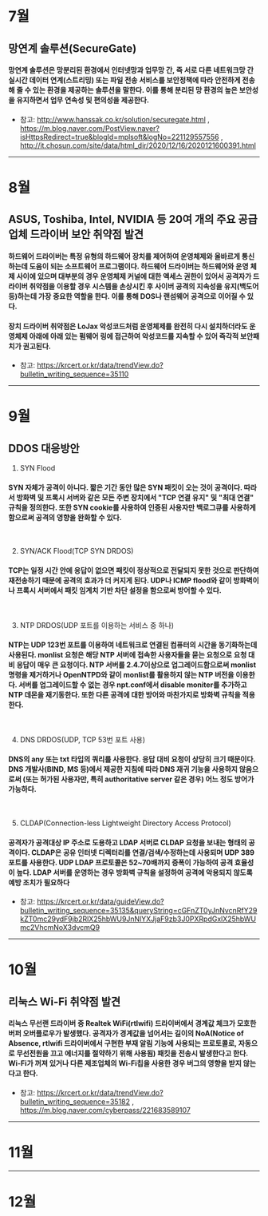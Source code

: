 # 7월
## 망연계 솔루션(SecureGate)
#### 망연계 솔루션은 망분리된 환경에서 인터넷망과 업무망 간, 즉 서로 다른 네트워크망 간 실시간 데이터 연계(스트리밍) 또는 파일 전송 서비스를 보안정책에 따라 안전하게 전송해 줄 수 있는 환경을 제공하는 솔루션을 말한다. 이를 통해 분리된 망 환경의 높은 보안성을 유지하면서 업무 연속성 및 편의성을 제공한다.

* 참고: <http://www.hanssak.co.kr/solution/securegate.html> , <https://m.blog.naver.com/PostView.naver?isHttpsRedirect=true&blogId=mplsoft&logNo=221129557556> , <http://it.chosun.com/site/data/html_dir/2020/12/16/2020121600391.html>

----------------------------------------------------------------------

# 8월
## ASUS, Toshiba, Intel, NVIDIA 등 20여 개의 주요 공급 업체 드라이버 보안 취약점 발견
#### 하드웨어 드라이버는 특정 유형의 하드웨어 장치를 제어하여 운영체제와 올바르게 통신하는데 도움이 되는 소프트웨어 프로그램이다. 하드웨어 드라이버는 하드웨어와 운영 체제 사이에 있으며 대부분의 경우 운영체제 커널에 대한 액세스 권한이 있어서 공격자가 드라이버 취약점을 이용할 경우 시스템을 손상시킨 후 사이버 공격의 지속성을 유지(백도어 등)하는데 가장 중요한 역할을 한다. 이를 통해 DOS나 랜섬웨어 공격으로 이어질 수 있다.
#### 장치 드라이버 취약점은 LoJax 악성코드처럼 운영체제를 완전히 다시 설치하더라도 운영체제 아래에 아래 있는 펌웨어 링에 접근하여 악성코드를 지속할 수 있어 즉각적 보안패치가 권고된다.

* 참고: <https://krcert.or.kr/data/trendView.do?bulletin_writing_sequence=35110>

----------------------------------------------------------------------

# 9월
## DDOS 대응방안
1. SYN Flood
#### SYN 자체가 공격이 아니다. 짧은 기간 동안 많은 SYN 패킷이 오는 것이 공격이다. 따라서 방화벽 및 프록시 서버와 같은 모든 주변 장치에서 "TCP 연결 유지" 및 "최대 연결" 규칙을 정의한다. 또한 SYN cookie를 사용하여 인증된 사용자만 백로그큐를 사용하게 함으로써 공격의 영향을 완화할 수 있다.
</br>

2. SYN/ACK Flood(TCP SYN DRDOS)
#### TCP는 일정 시간 안에 응답이 없으면 패킷이 정상적으로 전달되지 못한 것으로 판단하여 재전송하기 때문에 공격의 효과가 더 커지게 된다. UDP나 ICMP flood와 같이 방화벽이나 프록시 서버에서 패킷 임계치 기반 차단 설정을 함으로써 방어할 수 있다.
</br>

3. NTP DRDOS(UDP 포트를 이용하는 서비스 중 하나)
#### NTP는 UDP 123번 포트를 이용하여 네트워크로 연결된 컴퓨터의 시간을 동기화하는데 사용된다. monlist 요청은 해당 NTP 서버에 접속한 사용자들을 묻는 요청으로 요청 대비 응답이 매우 큰 요청이다. NTP 서버를 2.4.7이상으로 업그레이드함으로써 monlist 명령을 제거하거나 OpenNTPD와 같이 monlist를 활용하지 않는 NTP 버전을 이용한다. 서버를 업그레이드할 수 없는 경우 npt.conf에서 disable moniter를 추가하고 NTP 데몬을 재기동한다. 또한 다른 공격에 대한 방어와 마찬가지로 방화벽 규칙을 적용한다.
</br>

4. DNS DRDOS(UDP, TCP 53번 포트 사용)
#### DNS의 any 또는 txt 타입의 쿼리를 사용한다. 응답 대비 요청이 상당히 크기 때문이다. DNS 개발사(BIND, MS 등)에서 제공한 지침에 따라 DNS 재귀 기능을 사용하지 않음으로써 (또는 허가된 사용자만, 특히 authoritative server 같은 경우) 어느 정도 방어가 가능하다.
</br>

5. CLDAP(Connection-less Lightweight Directory Access Protocol)
#### 공격자가 공격대상 IP 주소로 도용하고 LDAP 서버로 CLDAP 요청을 보내는 형태의 공격이다. CLDAP은 공유 인터넷 디렉터리를 연결/검색/수정하는데 사용되며 UDP 389 포트를 사용한다. UDP LDAP 프로토콜은 52~70배까지 증폭이 가능하여 공격 효율성이 높다. LDAP 서버를 운영하는 경우 방화벽 규칙을 설정하여 공격에 악용되지 않도록 예방 조치가 필요하다

* 참고: <https://krcert.or.kr/data/guideView.do?bulletin_writing_sequence=35135&queryString=cGFnZT0yJnNvcnRfY29kZT0mc29ydF9jb2RlX25hbWU9JnNlYXJjaF9zb3J0PXRpdGxlX25hbWUmc2VhcmNoX3dvcmQ9>

----------------------------------------------------------------------

# 10월
## 리눅스 Wi-Fi 취약점 발견
#### 리눅스 무선랜 드라이버 중 Realtek WiFi(rtlwifi) 드라이버에서 경계값 체크가 모호한 버퍼 오버플로우가 발생했다. 공격자가 경계값을 넘어서는 길이의 NoA(Notice of Absence, rtlwifi 드라이버에서 구현한 부재 알림 기능에 사용되는 프로토콜로, 자동으로 무선전원을 끄고 에너지를 절약하기 위해 사용됨) 패킷을 전송시 발생한다고 한다. Wi-Fi가 꺼져 있거나 다른 제조업체의 Wi-Fi칩을 사용한 경우 버그의 영향을 받지 않는다고 한다.

* 참고: <https://krcert.or.kr/data/trendView.do?bulletin_writing_sequence=35182> , <https://m.blog.naver.com/cyberpass/221683589107>

----------------------------------------------------------------------

# 11월

----------------------------------------------------------------------

# 12월

</br>

